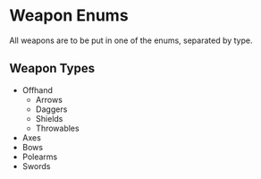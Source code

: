 # Weapon Enums

All weapons are to be put in one of the enums, separated by type.

## Weapon Types

- Offhand
  - Arrows
  - Daggers
  - Shields
  - Throwables
- Axes
- Bows
- Polearms
- Swords